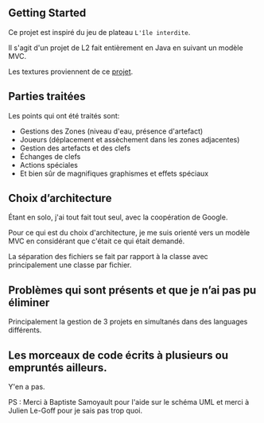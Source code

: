 ## Getting Started

Ce projet est inspiré du jeu de plateau `L'île interdite`.

Il s'agit d'un projet de L2 fait entièrement en Java en suivant un modèle MVC.

Les textures proviennent de ce [projet](https://github.com/djdhm/ForbiddenIsland).

## Parties traitées

Les points qui ont été traités sont:

- Gestions des Zones (niveau d'eau, présence d'artefact)
- Joueurs (déplacement et assèchement dans les zones adjacentes)
- Gestion des artefacts et des clefs
- Échanges de clefs
- Actions spéciales
- Et bien sûr de magnifiques graphismes et effets spéciaux

## Choix d’architecture

Étant en solo, j'ai tout fait tout seul, avec la coopération de Google.

Pour ce qui est du choix d'architecture, je me suis orienté vers un modèle MVC en considérant que c'était ce qui était demandé.

La séparation des fichiers se fait par rapport à la classe avec principalement une classe par fichier.

## Problèmes qui sont présents et que je n’ai pas pu éliminer

Principalement la gestion de 3 projets en simultanés dans des languages différents.

## Les morceaux de code écrits à plusieurs ou empruntés ailleurs.

Y'en a pas.

PS : Merci à Baptiste Samoyault pour l'aide sur le schéma UML et merci à Julien Le-Goff pour je sais pas trop quoi.